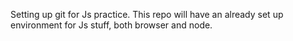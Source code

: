 Setting up git for Js practice. This repo will have an already set up
environment for Js stuff, both browser and node. 
